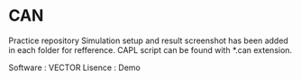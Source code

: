 # CAN
Practice repository
Simulation setup and result screenshot has been added in each folder for refference.
CAPL script can be found with *.can extension.

Software  : VECTOR 
Lisence   : Demo
